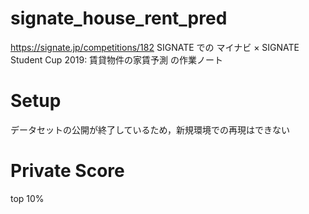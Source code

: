 # signate_house_rent_pred
https://signate.jp/competitions/182
SIGNATE での マイナビ × SIGNATE Student Cup 2019: 賃貸物件の家賃予測 の作業ノート

# Setup
データセットの公開が終了しているため，新規環境での再現はできない<br>

# Private Score
top 10%
